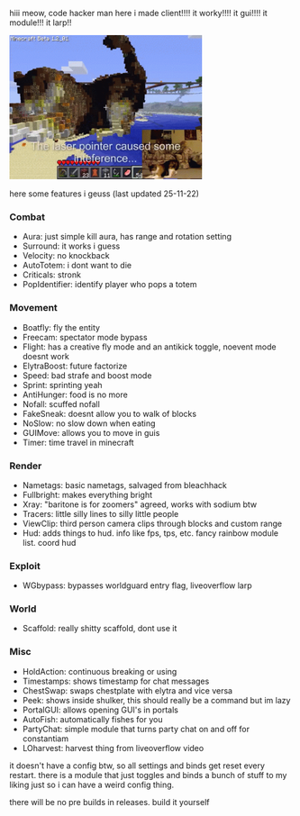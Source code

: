 hiii meow, code hacker man here i made client!!!! it worky!!!! it gui!!!! it module!!! it larp!!


<img src="minecraft-cat.gif" height="256">


here some features i geuss (last updated 25-11-22)

### Combat

* Aura:         just simple kill aura, has range and rotation setting
* Surround:     it works i guess
* Velocity:     no knockback
* AutoTotem:    i dont want to die
* Criticals:    stronk
* PopIdentifier: identify player who pops a totem

### Movement

* Boatfly:      fly the entity
* Freecam:      spectator mode bypass
* Flight:       has a creative fly mode and an antikick toggle, noevent mode doesnt work
* ElytraBoost:  future factorize
* Speed:        bad strafe and boost mode
* Sprint:       sprinting yeah
* AntiHunger:   food is no more
* Nofall:       scuffed nofall
* FakeSneak:    doesnt allow you to walk of blocks
* NoSlow:       no slow down when eating
* GUIMove:      allows you to move in guis
* Timer:        time travel in minecraft

### Render

* Nametags:     basic nametags, salvaged from bleachhack
* Fullbright:   makes everything bright
* Xray:         "baritone is for zoomers" agreed, works with sodium btw
* Tracers:      little silly lines to silly little people
* ViewClip:     third person camera clips through blocks and custom range
* Hud:          adds things to hud. info like fps, tps, etc. fancy rainbow module list. coord hud 

### Exploit

* WGbypass:     bypasses worldguard entry flag, liveoverflow larp

### World

* Scaffold:     really shitty scaffold, dont use it

### Misc

* HoldAction:   continuous breaking or using
* Timestamps:   shows timestamp for chat messages
* ChestSwap:    swaps chestplate with elytra and vice versa
* Peek:         shows inside shulker, this should really be a command but im lazy
* PortalGUI:    allows opening GUI's in portals
* AutoFish:     automatically fishes for you
* PartyChat:    simple module that turns party chat on and off for constantiam
* LOharvest:    harvest thing from liveoverflow video

it doesn't have a config btw, so all settings and binds get reset every restart. there is a module that just toggles and binds a bunch of stuff to my liking just so i can have a weird config thing.

there will be no pre builds in releases. build it yourself

